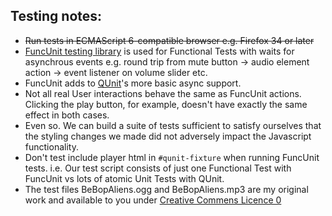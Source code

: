 Testing notes:
-----------

-  ~~Run tests in ECMAScript 6-compatible browser e.g. Firefox 34 or later~~
-  [FuncUnit testing library](http://funcunit.com/index.html) is used for Functional Tests with waits for asynchrous events e.g. round trip from mute button -> audio element action -> event listener on volume slider etc.
-  FuncUnit adds  to [QUnit](http://api.qunitjs.com/)'s more basic async support.
-  Not all real User interactions behave the same as FuncUnit actions. Clicking the play button, for example, doesn't have exactly the same effect  in both cases.
-  Even so. We can build a suite of tests sufficient to satisfy ourselves that the styling changes we made did not adversely impact the Javascript functionality.
-  Don't test include player html in `#qunit-fixture`  when running FuncUnit tests. i.e. Our test script consists of just one Functional Test with FuncUnit vs lots of atomic Unit Tests with QUnit.
-  The test files BeBopAliens.ogg and BeBopAliens.mp3 are my original work and available to you under [Creative Commens Licence 0](http://creativecommons.org/about/cc0)
